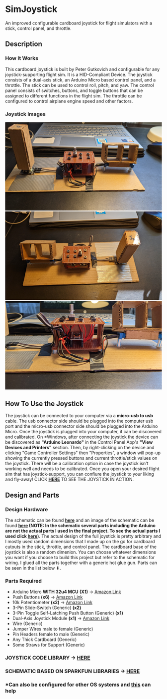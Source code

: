 # SimJoystick
An improved configurable cardboard joystick for flight simulators with a stick, control panel, and throttle.

## Description
### How It Works
This cardboard joystick is built by Peter Gutkovich and configurable for any joystick-supporting flight sim. It is a HID-Compliant Device. The joystick consists of a dual-axis stick, an Arduino Micro based control panel, and a throttle. The stick can be used to control roll, pitch, and yaw. The control panel consists of switches, buttons, and toggle buttons that can be assigned to different functions in the flight sim. The throttle can be configured to control airplane engine speed and other factors. 

### Joystick Images
![Joystick Front](Simulation/Joystick_Front.jpg)
![Joystick Back](Simulation/Joystick_Back.jpg)
![Joystick Control Panel](Simulation/Joystick_Control_Panel.jpg)

## How To Use the Joystick
The joystick can be connected to your computer via a **micro-usb to usb** cable. The usb connector side should be plugged into the computer usb port and the micro-usb connector side should be plugged into the Arduino Micro. Once the joystick is plugged into your computer, it can be discovered and calibrated. On *Windows, after connecting the joystick the device can be discovered as **"Arduino Leonardo"** in the Control Panel App's **"View Devices and Printers"** section. Then, by right-clicking on the device and clicking "Game Controller Settings" then "Properties", a window will pop-up showing the currently pressed buttons and current throttle/stick values on the joystick. There will be a calibration option in case the joystick isn't working well and needs to be calibrated. Once you open your desired flight sim that has joystick-support, you can confiure the joystick to your liking and fly-away! CLICK **[HERE](Simulation/SimVideos.md)** TO SEE THE JOYSTICK IN ACTION.

## Design and Parts
### Design Hardware
The schematic can be found **[here](Hardware/SimJoystick.sch)** and an image of the schematic can be found **[here](Hardware/SimJoystick.pdf) (NOTE: In the schematic several parts including the Arduino are not the actual parts I used in the final project. To see the actual parts I used click [here]())**. The actual design of the full joystick is pretty arbitrary and I mostly used random dimensions that I made up on the go for cardboard cutouts in the stick, throttle, and control panel. The cardboard base of the joystick is also a random dimenion. You can choose whatever dimensions you want if you choose to build this project but refer to the schematic for wiring. I glued all the parts together with a generic hot glue gun. Parts can be seen in the list below ⬇.

### Parts Required
- Arduino Micro **WITH 32u4 MCU** **(X1)** -> [Amazon Link](https://www.amazon.com/gp/product/B01MTU9GOB/)
- Push Buttons **(x6)** -> [Amazon Link](https://www.amazon.com/gp/product/B07VSNN9S2/)
- 10k Potentiometer **(x2)** -> [Amazon Link](https://www.amazon.com/gp/product/B09G9TBY38/)
- 3-Pin Slide-Switch (Generic) **(x2)**
- 3-Pin Toggle Self-Latching Push Button (Generic) **(x1)**
- Dual-Axis Joystick Module **(x1)** -> [Amazon Link](https://www.amazon.com/gp/product/B089VXPHDH/)
- Wire (Generic)
- Jumper Wires male to female (Generic)
- Pin Headers female to male (Generic)
- Any Thick Cardboard (Generic)
- Some Straws for Support (Generic)


### **JOYSTICK CODE LIBRARY -> [HERE](https://github.com/MHeironimus/ArduinoJoystickLibrary/tree/version-2.0)**
### **SCHEMATIC BASED ON SPARKFUN LIBRARIES -> [HERE](https://github.com/sparkfun/SparkFun-Eagle-Libraries)**
### *Can also be configured for other OS systems and [this](http://mheironimus.blogspot.com/2016/11/arduino-joystick-library-version-20.html) can help
